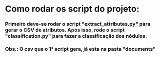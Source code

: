 # Como rodar os script do projeto:

### Primeiro deve-se rodar o script "extract_attributes.py" para gerar o CSV de atributos. Após isso, rode o script "classification.py" para fazer a classificação dos nódulos.
### Obs.: O csv que o 1° script gera, já esta na pasta "documents"

